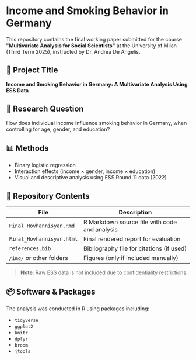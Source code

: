# Income and Smoking Behavior in Germany

This repository contains the final working paper submitted for the course **"Multivariate Analysis for Social Scientists"** at the University of Milan (Third Term 2025), instructed by Dr. Andrea De Angelis.

## 📌 Project Title
**Income and Smoking Behavior in Germany: A Multivariate Analysis Using ESS Data**

## 🧠 Research Question
How does individual income influence smoking behavior in Germany, when controlling for age, gender, and education?

## 📊 Methods
- Binary logistic regression
- Interaction effects (income × gender, income × education)
- Visual and descriptive analysis using ESS Round 11 data (2022)

## 📁 Repository Contents

| File                          | Description                                      |
|-------------------------------|--------------------------------------------------|
| `Final_Hovhannisyan.Rmd`      | R Markdown source file with code and analysis    |
| `Final_Hovhannisyan.html`     | Final rendered report for evaluation             |
| `references.bib`              | Bibliography file for citations (if used)        |
| `/img/` or other folders      | Figures (only if included manually)              |

> **Note**: Raw ESS data is not included due to confidentiality restrictions.

## 📦 Software & Packages
The analysis was conducted in R using packages including:
- `tidyverse`
- `ggplot2`
- `knitr`
- `dplyr`
- `broom`
- `jtools`
